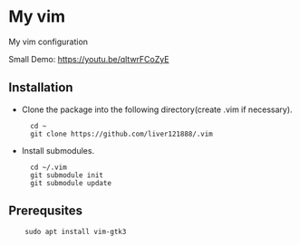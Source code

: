 # My vim
My vim configuration

Small Demo: https://youtu.be/qltwrFCoZyE

## Installation

- Clone the package into the following directory(create .vim if necessary).

        cd ~
        git clone https://github.com/liver121888/.vim
        
- Install submodules.

        cd ~/.vim
        git submodule init
        git submodule update
        
## Prerequsites

        sudo apt install vim-gtk3
